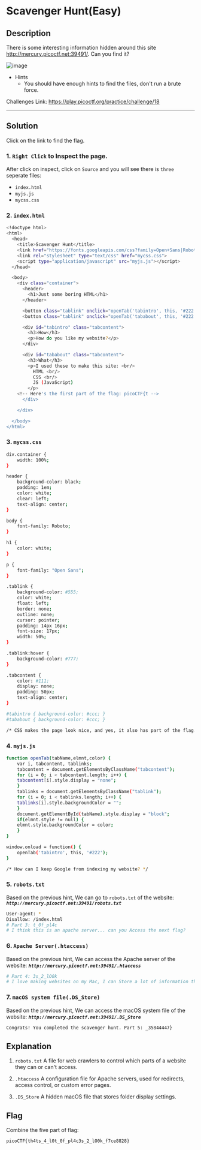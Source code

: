 # Scavenger Hunt(Easy)

## Description
There is some interesting information hidden around this site http://mercury.picoctf.net:39491/. Can you find it?

![image](https://github.com/user-attachments/assets/d1fc91be-acb8-48da-a037-9ddf4e2cd956)

 - Hints
   - You should have enough hints to find the files, don't run a brute force.

Challenges Link: https://play.picoctf.org/practice/challenge/18

---

## Solution
Click on the link to find the flag.

### 1. `Right Click` to Inspect the page.
After click on inspect, click on `Source` and you will see there is `three` seperate files:
 - `index.html`
 - `myjs.js`
 - `mycss.css`

### 2. `index.html`
```bash
<!doctype html>
<html>
  <head>
    <title>Scavenger Hunt</title>
    <link href="https://fonts.googleapis.com/css?family=Open+Sans|Roboto" rel="stylesheet">
    <link rel="stylesheet" type="text/css" href="mycss.css">
    <script type="application/javascript" src="myjs.js"></script>
  </head>

  <body>
    <div class="container">
      <header>
		<h1>Just some boring HTML</h1>
      </header>

      <button class="tablink" onclick="openTab('tabintro', this, '#222')" id="defaultOpen">How</button>
      <button class="tablink" onclick="openTab('tababout', this, '#222')">What</button>

      <div id="tabintro" class="tabcontent">
		<h3>How</h3>
		<p>How do you like my website?</p>
      </div>

      <div id="tababout" class="tabcontent">
		<h3>What</h3>
		<p>I used these to make this site: <br/>
		  HTML <br/>
		  CSS <br/>
		  JS (JavaScript)
		</p>
	<!-- Here's the first part of the flag: picoCTF{t -->
      </div>

    </div>

  </body>
</html>

```

### 3. `mycss.css`
```bash
div.container {
    width: 100%;
}

header {
    background-color: black;
    padding: 1em;
    color: white;
    clear: left;
    text-align: center;
}

body {
    font-family: Roboto;
}

h1 {
    color: white;
}

p {
    font-family: "Open Sans";
}

.tablink {
    background-color: #555;
    color: white;
    float: left;
    border: none;
    outline: none;
    cursor: pointer;
    padding: 14px 16px;
    font-size: 17px;
    width: 50%;
}

.tablink:hover {
    background-color: #777;
}

.tabcontent {
    color: #111;
    display: none;
    padding: 50px;
    text-align: center;
}

#tabintro { background-color: #ccc; }
#tababout { background-color: #ccc; }

/* CSS makes the page look nice, and yes, it also has part of the flag. Here's part 2: h4ts_4_l0 */
```

### 4. `myjs.js`
```bash
function openTab(tabName,elmnt,color) {
    var i, tabcontent, tablinks;
    tabcontent = document.getElementsByClassName("tabcontent");
    for (i = 0; i < tabcontent.length; i++) {
	tabcontent[i].style.display = "none";
    }
    tablinks = document.getElementsByClassName("tablink");
    for (i = 0; i < tablinks.length; i++) {
	tablinks[i].style.backgroundColor = "";
    }
    document.getElementById(tabName).style.display = "block";
    if(elmnt.style != null) {
	elmnt.style.backgroundColor = color;
    }
}

window.onload = function() {
    openTab('tabintro', this, '#222');
}

/* How can I keep Google from indexing my website? */

```

### 5. `robots.txt`
Based on the previous hint, We can go to `robots.txt` of the website: ***`http://mercury.picoctf.net:39491/robots.txt`***
```bash
User-agent: *
Disallow: /index.html
# Part 3: t_0f_pl4c
# I think this is an apache server... can you Access the next flag?
```

### 6. `Apache Server(.htaccess)`
Based on the previous hint, We can access the Apache server of the website: ***`http://mercury.picoctf.net:39491/.htaccess`***
```bash
# Part 4: 3s_2_lO0k
# I love making websites on my Mac, I can Store a lot of information there.
```

### 7. `macOS system file(.DS_Store)`
Based on the previous hint, We can access the macOS system file of the website: ***`http://mercury.picoctf.net:39491/.DS_Store`***
```bash
Congrats! You completed the scavenger hunt. Part 5: _35844447}
```

## Explanation
1. `robots.txt`
A file for web crawlers to control which parts of a website they can or can't access.

2. `.htaccess`
A configuration file for Apache servers, used for redirects, access control, or custom error pages.

3. `.DS_Store`
A hidden macOS file that stores folder display settings.

## Flag
Combine the five part of flag:
```bash
picoCTF{th4ts_4_l0t_0f_pl4c3s_2_lO0k_f7ce8828}
```
